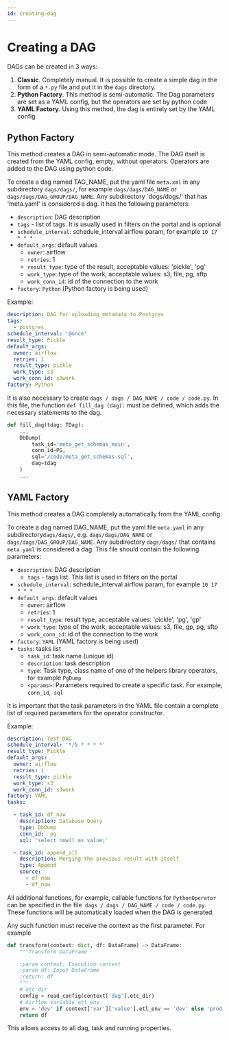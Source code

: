 ```yaml
---
id: creating-dag
---
```


# Creating a DAG

DAGs can be created in 3 ways:
1. **Classic**. Completely manual. It is possible to create a simple dag in the form of a `*.py` file and put it in the `dags` directory.
2. **Python Factory**. This method is semi-automatic. The Dag parameters are set as a YAML config, but the operators are set by python code
3. **YAML Factory**. Using this method, the dag is entirely set by the YAML config.

## Python Factory

This method creates a DAG in semi-automatic mode. The DAG itself is created from the YAML config, empty, without operators.
Operators are added to the DAG using python code.

To create a dag named TAG_NAME, put the yaml file `meta.xml` in any subdirectory `dags/dags/`, for example `dags/dags/DAG_NAME` or `dags/dags/DAG_GROUP/DAG_NAME`.
Any subdirectory `dogs/dogs/' that has 'meta.yaml' is considered a dag.
It has the following parameters:
- `description`: DAG description
- `tags` - list of tags. It is usually used in filters on the portal and is optional
- `schedule_interval`: schedule_interval airflow param, for example `10 17 * * *`
- `default_args`: default values
  - `owner`: airflow
  - `retries`: 1
  - `result_type`: type of the result, acceptable values: 'pickle', 'pg'
  - `work_type`: type of the work, acceptable values: s3, file, pg, sftp
  - `work_conn_id`: id of the connection to the work
- `factory`: `Python` (Python factory is being used)

Example:
```yaml
description: DAG for uploading metadata to Postgres
tags:
  - postgres
schedule_interval: '@once'
result_type: Pickle
default_args:
  owner: airflow
  retries: 1
  result_type: pickle
  work_type: s3
  work_conn_id: s3work
factory: Python
```

It is also necessary to create `dags / dags / DAG_NAME / code / code.py`.
In this file, the function `def fill_dag (dag):` must be defined, which adds the necessary statements to the dag.

```python
def fill_dag(tdag: TDag):
    ...
    DbDump(
        task_id='meta_get_schemas_main',
        conn_id=PG,
        sql='/code/meta_get_schemas.sql',
        dag=tdag
    )
    ...
```

## YAML Factory

This method creates a DAG completely automatically from the YAML config.

To create a dag named DAG_NAME, put the yaml file `meta.yaml` in any subdirectory` dags/dags/ `, e.g. `dags/dags/DAG_NAME` or` dags/dags/DAG_GROUP/DAG_NAME`.
Any subdirectory `dags/dags/` that contains `meta.yaml` is considered a dag.
This file should contain the following parameters:
- `description`: DAG description
  - `tags` - tags list. This list is used in filters on the portal
- `schedule_interval`: schedule_interval airflow param, for example `10 17 * * *`
- `default_args`: default values
  - `owner`: airflow
  - `retries`: 1
  - `result_type`: result type, acceptable values: 'pickle', 'pg', 'gp'
  - `work_type`: type of the work, acceptable values: s3, file, gp, pg, sftp
  - `work_conn_id`: id of the connection to the work
- `factory`: `YAML` (YAML factory is being used)
- `tasks`: tasks list
    - `task_id`: task name (unique id)
    - `description`: task description
    - `type`: Task type, class name of one of the helpers library operators, for example `PgDump`
    - `<params>`: Parameters required to create a specific task. For example, `conn_id`,` sql`

It is important that the task parameters in the YAML file contain a complete list of required parameters for the operator constructor.

Example:
```yaml
description: Тest DAG
schedule_interval: '*/5 * * * *'
result_type: Pickle
default_args:
  owner: airflow
  retries: 1
  result_type: pickle
  work_type: s3
  work_conn_id: s3work
factory: YAML
tasks:

  - task_id: df_now
    description: Database Query
    type: DbDump
    conn_id:  pg
    sql: 'select now() as value;'

  - task_id: append_all
    description: Merging the previous result with itself
    type: Append
    source:
      - df_now
      - df_now
```

All additional functions, for example, callable functions for `PythonOperator` can be specified in the file` dags / dags / DAG_NAME / code / code.py`.
These functions will be automatically loaded when the DAG is generated.

Any such function must receive the context as the first parameter. For example

```python
def transform(context: dict, df: DataFrame) -> DataFrame:
    """Transform DataFrame

    :param context: Execution context
    :param df: Input DataFrame
    :return: df
    """
    # etc_dir
    config = read_config(context['dag'].etc_dir)
    # Airflow Variable etl_env
    env = 'dev' if context['var']['value'].etl_env == 'dev' else 'prod'
    return df
```
This allows access to all dag, task and running properties.
